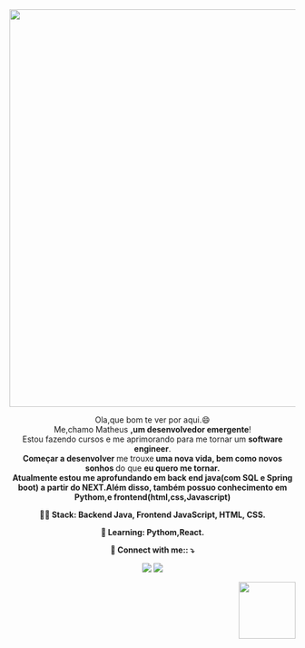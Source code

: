 <div align="center">
<img src="https://github.com/MatheusLustosa/MatheusLustosa/assets/108696459/1fe327b7-62f6-4276-817b-322a3bde90f8)" width="700px"> 
</div>

<p align="center">
  Ola,que bom te ver por aqui.😄 <br>Me,chamo Matheus <strong>,um desenvolvedor emergente</strong>! <br> Estou fazendo cursos e me aprimorando para me tornar um <strong>software engineer</strong>.<br />
<strong>Começar a desenvolver </strong>me trouxe<strong> uma nova vida, bem como novos sonhos </strong>do que <strong><strong>eu quero me tornar</strong>.<br>
  Atualmente estou me aprofundando em back end java(com SQL e Spring boot) a partir do NEXT.Além disso, também possuo conhecimento em Pythom,e frontend(html,css,Javascript)


<p align="center">
  👩‍💻  Stack: <strong>Backend Java, Frontend JavaScript, HTML, CSS.</strong>
</p>

<p align="center">
  🚀  Learning: <strong>Pythom,React.</strong>
</p>

<p align="center">
  💌 Connect with me:: ⤵️
</p>
<p align="center">
<a href="https://www.linkedin.com/in/matheus-lustosa-827010242/" target="_blank"><img src="https://img.shields.io/badge/-LinkedIn-%230077B5?style=for-the-badge&logo=linkedin&logoColor=white" target="_blank"></a> 
<a href="http://wa.me/5581995489078" target="_blank"><img src="https://img.shields.io/badge/WhatsApp-25D366?style=for-the-badge&logo=whatsapp&logoColor=white" target="_blank"></a> 
  <div align="right">
<img src="https://github.com/MatheusLustosa/MatheusLustosa/assets/108696459/95b26b77-2479-48e1-8fac-6fd447f2b6cc" width="100px"> 
</div>
